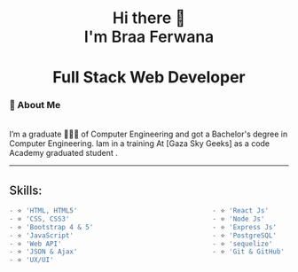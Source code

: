 <h1 align="center" style="font-weight: 600"> 
    Hi there 👋
    <br />
    I'm Braa Ferwana
</h1>

<h1 align="center" style="display: flex; justify-content: center; align-items: center;">
    Full Stack Web Developer
</h1>


### 🙏 About Me
<br>
I’m a graduate 👨🏻‍🎓 of Computer Engineering and got a Bachelor's degree in Computer Engineering.
Iam in a training At [Gaza Sky Geeks] as a code Academy graduated student .

---

<h2 style="font-weight: 500; margin-top: 2rem">Skills:</h2>

```js
- ⭐ 'HTML, HTML5'                                  - ⭐ 'React Js'
- ⭐ 'CSS, CSS3'                                    - ⭐ 'Node Js'
- ⭐ 'Bootstrap 4 & 5'                              - ⭐ 'Express Js'
- ⭐ 'JavaScript'                                   - ⭐ 'PostgreSQL'
- ⭐ 'Web API'                                      - ⭐ 'sequelize'
- ⭐ 'JSON & Ajax'                                  - ⭐ 'Git & GitHub'    
- ⭐ 'UX/UI'                                       
